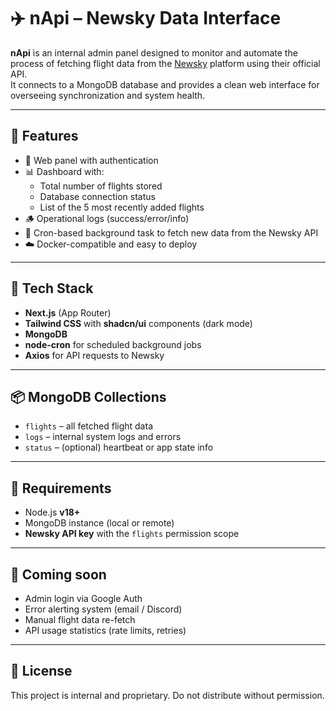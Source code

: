# ✈️ nApi – Newsky Data Interface

**nApi** is an internal admin panel designed to monitor and automate the process of fetching flight data from the [Newsky](https://newsky.app) platform using their official API.  
It connects to a MongoDB database and provides a clean web interface for overseeing synchronization and system health.

---

## 🔧 Features

- 🔐 Web panel with authentication
- 📊 Dashboard with:
  - Total number of flights stored
  - Database connection status
  - List of the 5 most recently added flights
- 🪵 Operational logs (success/error/info)
- 🔁 Cron-based background task to fetch new data from the Newsky API
- ☁️ Docker-compatible and easy to deploy

---

## 🧱 Tech Stack

- **Next.js** (App Router)
- **Tailwind CSS** with **shadcn/ui** components (dark mode)
- **MongoDB**
- **node-cron** for scheduled background jobs
- **Axios** for API requests to Newsky

---

## 📦 MongoDB Collections

- `flights` – all fetched flight data
- `logs` – internal system logs and errors
- `status` – (optional) heartbeat or app state info

---

## 🚀 Requirements

- Node.js **v18+**
- MongoDB instance (local or remote)
- **Newsky API key** with the `flights` permission scope

---

## 📌 Coming soon

- Admin login via Google Auth
- Error alerting system (email / Discord)
- Manual flight data re-fetch
- API usage statistics (rate limits, retries)

---

## 📄 License

This project is internal and proprietary. Do not distribute without permission.



